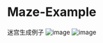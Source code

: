 # Maze-Example
迷宫生成例子
![image](https://github.com/ienlaw/Maze-Example/20170831180144.png)
![image](https://github.com/ienlaw/Maze-Example/20170831180202.png)
